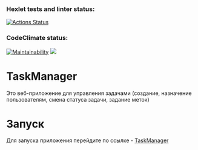 ### Hexlet tests and linter status:
[![Actions Status](https://github.com/evg-c/java-project-99/actions/workflows/hexlet-check.yml/badge.svg)](https://github.com/evg-c/java-project-99/actions)
### CodeClimate status:
[![Maintainability](https://api.codeclimate.com/v1/badges/b94288040b402b97fb9a/maintainability)](https://codeclimate.com/github/evg-c/java-project-99/maintainability)
<a href="https://codeclimate.com/github/evg-c/java-project-99/test_coverage"><img src="https://api.codeclimate.com/v1/badges/b94288040b402b97fb9a/test_coverage" /></a>


# TaskManager

Это веб-приложение для управления задачами (создание, назначение пользователям, смена статуса задачи, задание меток)

# Запуск

Для запуска приложения перейдите по ссылке - [TaskManager](https://java-project-99-5wdb.onrender.com)

